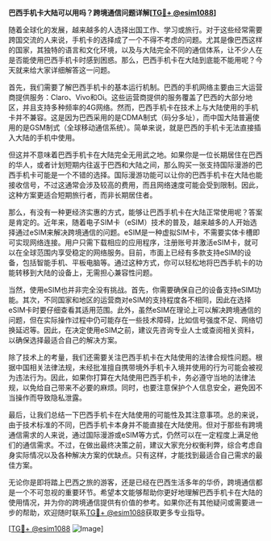 **巴西手机卡大陆可以用吗？跨境通信问题详解[[TG💪+ @esim1088](https://t.me/s/esim1088)]**

随着全球化的发展，越来越多的人选择出国工作、学习或旅行。对于这些经常需要跨国交流的人来说，手机卡的选择成了一个不得不考虑的问题。尤其是像巴西这样的国家，其独特的语言和文化环境，以及与大陆完全不同的通信体系，让不少人在是否能使用巴西手机卡时感到困惑。那么，巴西手机卡在大陆到底能不能用呢？今天就来给大家详细解答这一问题。

首先，我们需要了解巴西手机卡的基本运行机制。巴西的手机网络主要由三大运营商提供服务：Claro、Vivo和Oi。这些运营商提供的服务覆盖了巴西的大部分地区，并且支持多种频率的4G网络。然而，巴西手机卡在技术上与大陆使用的手机卡并不兼容。这是因为巴西采用的是CDMA制式（码分多址），而中国大陆普遍使用的是GSM制式（全球移动通信系统）。简单来说，就是巴西的手机卡无法直接插入大陆的手机中使用。

但这并不意味着巴西手机卡在大陆完全无用武之地。如果你是一位长期居住在巴西的华人，或者计划短期内往返于巴西和大陆之间，那么购买一张支持国际漫游的巴西手机卡可能是一个不错的选择。国际漫游功能可以让你的巴西手机卡在大陆也能接收信号，不过这通常会涉及较高的费用，而且网络速度可能会受到限制。因此，这种方案更适合短期旅行者，而非长期居住者。

那么，有没有一种更经济实惠的方式，能够让巴西手机卡在大陆正常使用呢？答案是肯定的。近年来，随着电子SIM卡（eSIM）技术的普及，越来越多的人开始选择通过eSIM来解决跨境通信的问题。eSIM是一种虚拟SIM卡，不需要实体卡槽即可实现网络连接。用户只需下载相应的应用程序，注册账号并激活eSIM卡，就可以在全球范围内享受稳定的网络服务。目前，市面上已经有多款支持eSIM的设备，包括智能手机、平板电脑等。通过这种方式，你可以轻松地将巴西手机卡的功能转移到大陆的设备上，无需担心兼容性问题。

当然，使用eSIM也并非完全没有挑战。首先，你需要确保自己的设备支持eSIM功能。其次，不同国家和地区的运营商对eSIM的支持程度各不相同，因此在选择eSIM卡时要仔细查看其适用范围。此外，虽然eSIM在理论上可以解决跨境通信的问题，但在实际操作过程中仍可能存在一些技术障碍，比如信号强度不足、网络切换延迟等。因此，在决定使用eSIM之前，建议先咨询专业人士或查阅相关资料，以确保选择最适合自己的解决方案。

除了技术上的考量，我们还需要关注巴西手机卡在大陆使用的法律合规性问题。根据中国相关法律法规，未经批准擅自携带境外手机卡入境并使用的行为可能会被视为违法行为。因此，如果你打算在大陆使用巴西手机卡，务必遵守当地的法律法规，以免给自己带来不必要的麻烦。同时，也要注意保护个人信息安全，避免因不当操作而导致隐私泄露。

最后，让我们总结一下巴西手机卡在大陆使用的可能性及其注意事项。总的来说，由于技术标准的不同，巴西手机卡本身并不能直接在大陆使用。但对于那些有跨境通信需求的人来说，通过国际漫游或eSIM等方式，仍然可以在一定程度上满足他们的通信需求。不过，在做出最终决策之前，建议大家充分权衡利弊，综合考虑自身实际情况以及各种解决方案的优缺点。只有这样，才能找到最适合自己需求的最佳方案。

无论你是即将踏上巴西之旅的游客，还是已经在巴西生活多年的华侨，跨境通信都是一个不可忽视的重要环节。希望本文能够帮助你更好地理解巴西手机卡在大陆的使用情况，并为你的跨境通信提供有价值的参考。如果你还有其他疑问或需要进一步的帮助，欢迎随时联系[TG💪+ @esim1088](https://t.me/s/esim1088)获取更多专业指导。

[[TG💪+ @esim1088](https://t.me/s/esim1088) ![Image](https://i.postimg.cc/4NQfJmqS/Snipaste-2025-05-13-00-14-12.png)]
